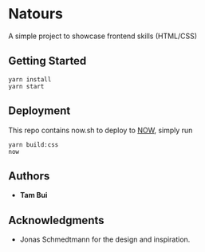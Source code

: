# Natours
A simple project to showcase frontend skills (HTML/CSS)

## Getting Started

```
yarn install
yarn start
```

## Deployment

This repo contains now.sh to deploy to [NOW](https://zeit.co/now), simply run

```
yarn build:css
now
```

## Authors

* **Tam Bui**

## Acknowledgments

* Jonas Schmedtmann for the design and inspiration.
